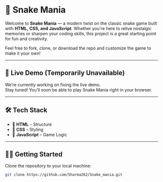 # 🐍 Snake Mania

Welcome to **Snake Mania** — a modern twist on the classic snake game built with **HTML, CSS, and JavaScript**. Whether you're here to relive nostalgic memories or sharpen your coding skills, this project is a great starting point for fun and creativity.

Feel free to fork, clone, or download the repo and customize the game to make it your own!

---

## 🚧 Live Demo (Temporarily Unavailable)


We’re currently working on fixing the live demo.  
Stay tuned! You’ll soon be able to play Snake Mania right in your browser.

---

## 🛠️ Tech Stack

- 🔹 **HTML** – Structure  
- 🔸 **CSS** – Styling  
- 🔹 **JavaScript** – Game Logic

---

## 🧑‍💻 Getting Started

Clone the repository to your local machine:

```bash
git clone https://github.com/Sharma262/Snake_mania.git
